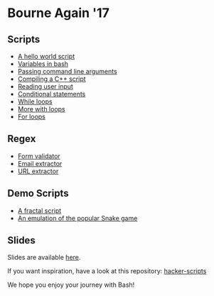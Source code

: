 # Bourne Again '17

## Scripts
- [A hello world script](scripts/1.sh)
- [Variables in bash](scripts/2.sh)
- [Passing command line arguments](scripts/3.sh)
- [Compiling a C++ script](scripts/4.sh)
- [Reading user input](scripts/5.sh)
- [Conditional statements](scripts/6.sh)
- [While loops](scripts/7.sh)
- [More with loops](scripts/8.sh)
- [For loops](scripts/9.sh)  

## Regex
- [Form validator](regex/form_validator.sh)
- [Email extractor](regex/email_extractor.sh)
- [URL extractor](regex/url_extractor.sh)

## Demo Scripts
- [A fractal script](demo_scripts/fractal.sh)
- [An emulation of the popular Snake game](demo_scripts/snake.sh)

## Slides
Slides are available [here](bourne_again.pdf).

If you want inspiration, have a look at this repository: [hacker-scripts](https://github.com/NARKOZ/hacker-scripts)

We hope you enjoy your journey with Bash!
